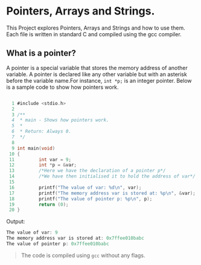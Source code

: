 # Pointers, Arrays and Strings.

This Project explores Pointers, Arrays and Strings and how to use them.
Each file is written in standard C and compiled using the gcc compiler.

## What is a pointer?

A pointer is a special variable that stores the memory address of another variable.
A pointer is declared like any other variable but with an asterisk before the variable name.For instance, `int *p;` is an integer pointer.
Below is a sample code to show how pointers work.

```c

  1 #include <stdio.h>
  2
  3 /**
  4  * main - Shows how pointers work.
  5  *
  6  * Return: Always 0.
  7  */
  8
  9 int main(void)
 10 {
 11         int var = 9;
 12         int *p = &var;
 13         /*Here we have the declaration of a pointer p*/
 14         /*We have then initialised it to hold the address of var*/
 15
 16         printf("The value of var: %d\n", var);
 17         printf("The memory address var is stored at: %p\n", &var);
 18         printf("The value of pointer p: %p\n", p);
 19         return (0);
 20 }

```

Output:

```c
The value of var: 9
The memory address var is stored at: 0x7ffee010babc
The value of pointer p: 0x7ffee010babc

```
> The code is compiled using `gcc` without any flags. 
